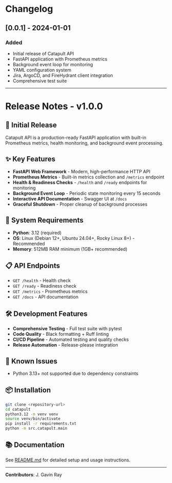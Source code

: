 # Changelog

## [0.0.1] - 2024-01-01

### Added
- Initial release of Catapult API
- FastAPI application with Prometheus metrics
- Background event loop for monitoring
- YAML configuration system
- Jira, ArgoCD, and FireHydrant client integration
- Comprehensive test suite

---

# Release Notes - v1.0.0

## 🚀 Initial Release

Catapult API is a production-ready FastAPI application with built-in Prometheus metrics, health monitoring, and background event processing.

## ✨ Key Features

- **FastAPI Web Framework** - Modern, high-performance HTTP API
- **Prometheus Metrics** - Built-in metrics collection and `/metrics` endpoint
- **Health & Readiness Checks** - `/health` and `/ready` endpoints for monitoring
- **Background Event Loop** - Periodic state monitoring every 15 seconds
- **Interactive API Documentation** - Swagger UI at `/docs`
- **Graceful Shutdown** - Proper cleanup of background processes

## 🔧 System Requirements

- **Python**: 3.12 (required)
- **OS**: Linux (Debian 12+, Ubuntu 24.04+, Rocky Linux 8+) - Recommended
- **Memory**: 512MB RAM minimum (1GB+ recommended)

## 📋 API Endpoints

- `GET /health` - Health check
- `GET /ready` - Readiness check  
- `GET /metrics` - Prometheus metrics
- `GET /docs` - API documentation

## 🛠️ Development Features

- **Comprehensive Testing** - Full test suite with pytest
- **Code Quality** - Black formatting + Ruff linting
- **CI/CD Pipeline** - Automated testing and quality checks
- **Release Automation** - Release-please integration

## 🚨 Known Issues

- Python 3.13+ not supported due to dependency constraints

## 📦 Installation

```bash
git clone <repository-url>
cd catapult
python3.12 -m venv venv
source venv/bin/activate
pip install -r requirements.txt
python -m src.catapult.main
```

## 📚 Documentation

See [README.md](README.md) for detailed setup and usage instructions.

---

**Contributors**: J. Gavin Ray
